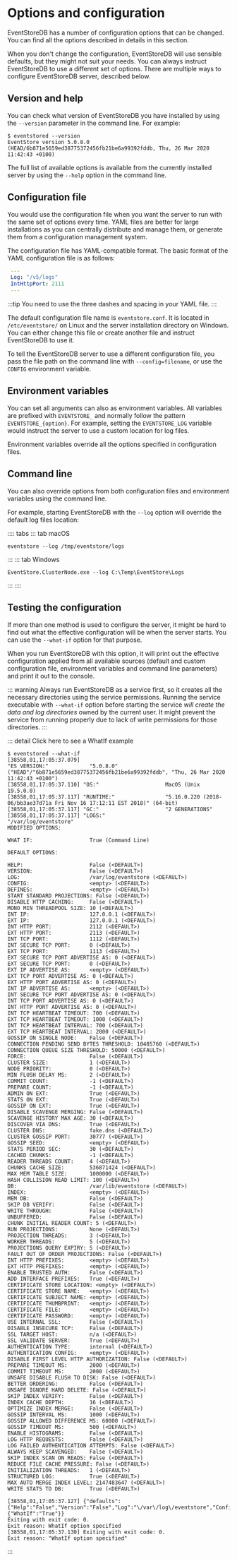 # Options and configuration

EventStoreDB has a number of configuration options that can be changed. You can find all the options described in details in this section.

When you don't change the configuration, EventStoreDB will use sensible defaults, but they might not suit your needs. You can always instruct EventStoreDB to use a different set of options. There are multiple ways to configure EventStoreDB server, described below.

## Version and help

You can check what version of EventStoreDB you have installed by using the `--version` parameter in the command line. For example:

```
$ eventstored --version
EventStore version 5.0.8.0 (HEAD/6b871e5659ed38775372456fb21be6a99392fddb, Thu, 26 Mar 2020 11:42:43 +0100)
```

The full list of available options is available from the currently installed server by using the `--help` option in the command line.

## Configuration file

You would use the configuration file when you want the server to run with the same set of options every time. YAML files are better for large installations as you can centrally distribute and manage them, or generate them from a configuration management system.

The configuration file has YAML-compatible format. The basic format of the YAML configuration file is as follows:

```yaml
 ---
 Log: "/v5/logs"
 IntHttpPort: 2111
 --- 
```

:::tip
You need to use the three dashes and spacing in your YAML file.
:::

The default configuration file name is `eventstore.conf`. It is located in `/etc/eventstore/` on Linux and the server installation directory on Windows. You can either change this file or create another file and instruct EventStoreDB to use it.

To tell the EventStoreDB server to use a different configuration file, you pass the file path on the command line with `--config=filename`, or use the `CONFIG` environment variable.

## Environment variables

You can set all arguments can also as environment variables. All variables are prefixed with `EVENTSTORE_` and normally follow the pattern `EVENTSTORE_{option}`. For example, setting the `EVENTSTORE_LOG` variable would instruct the server to use a custom location for log files.

Environment variables override all the options specified in configuration files.

## Command line

You can also override options from both configuration files and environment variables using the command line.

For example, starting EventStoreDB with the `--log` option will override the default log files location:

:::: tabs
::: tab macOS
```
eventstore --log /tmp/eventstore/logs
```
:::
::: tab Windows
```
EventStore.ClusterNode.exe --log C:\Temp\EventStore\Logs
```
:::
::::

## Testing the configuration

If more than one method is used to configure the server, it might be hard to find out what the effective configuration will be when the server starts. You can use the `--what-if` option for that purpose. 

When you run EventStoreDB with this option, it will print out the effective configuration applied from all available sources (default and custom configuration file, environment variables and command line parameters) and print it out to the console.

::: warning
Always run EventStoreDB as a service first, so it creates all the necessary directories using the service permissions. Running the service executable with `--what-if` option before starting the service _will create the data and log directories_ owned by the current user. It might prevent the service from running properly due to lack of write permissions for those directories.
:::

::: detail Click here to see a WhatIf example
```
$ eventstored --what-if
[38558,01,17:05:37.079]
"ES VERSION:"             "5.0.8.0" ("HEAD"/"6b871e5659ed38775372456fb21be6a99392fddb", "Thu, 26 Mar 2020 11:42:43 +0100")
[38558,01,17:05:37.110] "OS:"                     MacOS (Unix 19.5.0.0)
[38558,01,17:05:37.117] "RUNTIME:"                "5.16.0.220 (2018-06/bb3ae37d71a Fri Nov 16 17:12:11 EST 2018)" (64-bit)
[38558,01,17:05:37.117] "GC:"                     "2 GENERATIONS"
[38558,01,17:05:37.117] "LOGS:"                   "/var/log/eventstore"
MODIFIED OPTIONS:

WHAT IF:                  True (Command Line)

DEFAULT OPTIONS:

HELP:                     False (<DEFAULT>)
VERSION:                  False (<DEFAULT>)
LOG:                      /var/log/eventstore (<DEFAULT>)
CONFIG:                   <empty> (<DEFAULT>)
DEFINES:                  <empty> (<DEFAULT>)
START STANDARD PROJECTIONS: False (<DEFAULT>)
DISABLE HTTP CACHING:     False (<DEFAULT>)
MONO MIN THREADPOOL SIZE: 10 (<DEFAULT>)
INT IP:                   127.0.0.1 (<DEFAULT>)
EXT IP:                   127.0.0.1 (<DEFAULT>)
INT HTTP PORT:            2112 (<DEFAULT>)
EXT HTTP PORT:            2113 (<DEFAULT>)
INT TCP PORT:             1112 (<DEFAULT>)
INT SECURE TCP PORT:      0 (<DEFAULT>)
EXT TCP PORT:             1113 (<DEFAULT>)
EXT SECURE TCP PORT ADVERTISE AS: 0 (<DEFAULT>)
EXT SECURE TCP PORT:      0 (<DEFAULT>)
EXT IP ADVERTISE AS:      <empty> (<DEFAULT>)
EXT TCP PORT ADVERTISE AS: 0 (<DEFAULT>)
EXT HTTP PORT ADVERTISE AS: 0 (<DEFAULT>)
INT IP ADVERTISE AS:      <empty> (<DEFAULT>)
INT SECURE TCP PORT ADVERTISE AS: 0 (<DEFAULT>)
INT TCP PORT ADVERTISE AS: 0 (<DEFAULT>)
INT HTTP PORT ADVERTISE AS: 0 (<DEFAULT>)
INT TCP HEARTBEAT TIMEOUT: 700 (<DEFAULT>)
EXT TCP HEARTBEAT TIMEOUT: 1000 (<DEFAULT>)
INT TCP HEARTBEAT INTERVAL: 700 (<DEFAULT>)
EXT TCP HEARTBEAT INTERVAL: 2000 (<DEFAULT>)
GOSSIP ON SINGLE NODE:    False (<DEFAULT>)
CONNECTION PENDING SEND BYTES THRESHOLD: 10485760 (<DEFAULT>)
CONNECTION QUEUE SIZE THRESHOLD: 50000 (<DEFAULT>)
FORCE:                    False (<DEFAULT>)
CLUSTER SIZE:             1 (<DEFAULT>)
NODE PRIORITY:            0 (<DEFAULT>)
MIN FLUSH DELAY MS:       2 (<DEFAULT>)
COMMIT COUNT:             -1 (<DEFAULT>)
PREPARE COUNT:            -1 (<DEFAULT>)
ADMIN ON EXT:             True (<DEFAULT>)
STATS ON EXT:             True (<DEFAULT>)
GOSSIP ON EXT:            True (<DEFAULT>)
DISABLE SCAVENGE MERGING: False (<DEFAULT>)
SCAVENGE HISTORY MAX AGE: 30 (<DEFAULT>)
DISCOVER VIA DNS:         True (<DEFAULT>)
CLUSTER DNS:              fake.dns (<DEFAULT>)
CLUSTER GOSSIP PORT:      30777 (<DEFAULT>)
GOSSIP SEED:              <empty> (<DEFAULT>)
STATS PERIOD SEC:         30 (<DEFAULT>)
CACHED CHUNKS:            -1 (<DEFAULT>)
READER THREADS COUNT:     4 (<DEFAULT>)
CHUNKS CACHE SIZE:        536871424 (<DEFAULT>)
MAX MEM TABLE SIZE:       1000000 (<DEFAULT>)
HASH COLLISION READ LIMIT: 100 (<DEFAULT>)
DB:                       /var/lib/eventstore (<DEFAULT>)
INDEX:                    <empty> (<DEFAULT>)
MEM DB:                   False (<DEFAULT>)
SKIP DB VERIFY:           False (<DEFAULT>)
WRITE THROUGH:            False (<DEFAULT>)
UNBUFFERED:               False (<DEFAULT>)
CHUNK INITIAL READER COUNT: 5 (<DEFAULT>)
RUN PROJECTIONS:          None (<DEFAULT>)
PROJECTION THREADS:       3 (<DEFAULT>)
WORKER THREADS:           5 (<DEFAULT>)
PROJECTIONS QUERY EXPIRY: 5 (<DEFAULT>)
FAULT OUT OF ORDER PROJECTIONS: False (<DEFAULT>)
INT HTTP PREFIXES:        <empty> (<DEFAULT>)
EXT HTTP PREFIXES:        <empty> (<DEFAULT>)
ENABLE TRUSTED AUTH:      False (<DEFAULT>)
ADD INTERFACE PREFIXES:   True (<DEFAULT>)
CERTIFICATE STORE LOCATION: <empty> (<DEFAULT>)
CERTIFICATE STORE NAME:   <empty> (<DEFAULT>)
CERTIFICATE SUBJECT NAME: <empty> (<DEFAULT>)
CERTIFICATE THUMBPRINT:   <empty> (<DEFAULT>)
CERTIFICATE FILE:         <empty> (<DEFAULT>)
CERTIFICATE PASSWORD:     <empty> (<DEFAULT>)
USE INTERNAL SSL:         False (<DEFAULT>)
DISABLE INSECURE TCP:     False (<DEFAULT>)
SSL TARGET HOST:          n/a (<DEFAULT>)
SSL VALIDATE SERVER:      True (<DEFAULT>)
AUTHENTICATION TYPE:      internal (<DEFAULT>)
AUTHENTICATION CONFIG:    <empty> (<DEFAULT>)
DISABLE FIRST LEVEL HTTP AUTHORIZATION: False (<DEFAULT>)
PREPARE TIMEOUT MS:       2000 (<DEFAULT>)
COMMIT TIMEOUT MS:        2000 (<DEFAULT>)
UNSAFE DISABLE FLUSH TO DISK: False (<DEFAULT>)
BETTER ORDERING:          False (<DEFAULT>)
UNSAFE IGNORE HARD DELETE: False (<DEFAULT>)
SKIP INDEX VERIFY:        False (<DEFAULT>)
INDEX CACHE DEPTH:        16 (<DEFAULT>)
OPTIMIZE INDEX MERGE:     False (<DEFAULT>)
GOSSIP INTERVAL MS:       1000 (<DEFAULT>)
GOSSIP ALLOWED DIFFERENCE MS: 60000 (<DEFAULT>)
GOSSIP TIMEOUT MS:        500 (<DEFAULT>)
ENABLE HISTOGRAMS:        False (<DEFAULT>)
LOG HTTP REQUESTS:        False (<DEFAULT>)
LOG FAILED AUTHENTICATION ATTEMPTS: False (<DEFAULT>)
ALWAYS KEEP SCAVENGED:    False (<DEFAULT>)
SKIP INDEX SCAN ON READS: False (<DEFAULT>)
REDUCE FILE CACHE PRESSURE: False (<DEFAULT>)
INITIALIZATION THREADS:   1 (<DEFAULT>)
STRUCTURED LOG:           True (<DEFAULT>)
MAX AUTO MERGE INDEX LEVEL: 2147483647 (<DEFAULT>)
WRITE STATS TO DB:        True (<DEFAULT>)

[38558,01,17:05:37.127] {"defaults":{"Help":"False","Version":"False","Log":"\/var\/log\/eventstore","Config":"","Defines":"System.String[]","StartStandardProjections":"False","DisableHTTPCaching":"False","MonoMinThreadpoolSize":"10","IntIp":"127.0.0.1","ExtIp":"127.0.0.1","IntHttpPort":"2112","ExtHttpPort":"2113","IntTcpPort":"1112","IntSecureTcpPort":"0","ExtTcpPort":"1113","ExtSecureTcpPortAdvertiseAs":"0","ExtSecureTcpPort":"0","ExtIpAdvertiseAs":null,"ExtTcpPortAdvertiseAs":"0","ExtHttpPortAdvertiseAs":"0","IntIpAdvertiseAs":null,"IntSecureTcpPortAdvertiseAs":"0","IntTcpPortAdvertiseAs":"0","IntHttpPortAdvertiseAs":"0","IntTcpHeartbeatTimeout":"700","ExtTcpHeartbeatTimeout":"1000","IntTcpHeartbeatInterval":"700","ExtTcpHeartbeatInterval":"2000","GossipOnSingleNode":"False","ConnectionPendingSendBytesThreshold":"10485760","ConnectionQueueSizeThreshold":"50000","Force":"False","ClusterSize":"1","NodePriority":"0","MinFlushDelayMs":"2","CommitCount":"-1","PrepareCount":"-1","AdminOnExt":"True","StatsOnExt":"True","GossipOnExt":"True","DisableScavengeMerging":"False","ScavengeHistoryMaxAge":"30","DiscoverViaDns":"True","ClusterDns":"fake.dns","ClusterGossipPort":"30777","GossipSeed":"System.Net.IPEndPoint[]","StatsPeriodSec":"30","CachedChunks":"-1","ReaderThreadsCount":"4","ChunksCacheSize":"536871424","MaxMemTableSize":"1000000","HashCollisionReadLimit":"100","Db":"\/var\/lib\/eventstore","Index":null,"MemDb":"False","SkipDbVerify":"False","WriteThrough":"False","Unbuffered":"False","ChunkInitialReaderCount":"5","RunProjections":"None","ProjectionThreads":"3","WorkerThreads":"5","ProjectionsQueryExpiry":"5","FaultOutOfOrderProjections":"False","IntHttpPrefixes":"System.String[]","ExtHttpPrefixes":"System.String[]","EnableTrustedAuth":"False","AddInterfacePrefixes":"True","CertificateStoreLocation":"","CertificateStoreName":"","CertificateSubjectName":"","CertificateThumbprint":"","CertificateFile":"","CertificatePassword":"","UseInternalSsl":"False","DisableInsecureTCP":"False","SslTargetHost":"n\/a","SslValidateServer":"True","AuthenticationType":"internal","AuthenticationConfig":"","DisableFirstLevelHttpAuthorization":"False","PrepareTimeoutMs":"2000","CommitTimeoutMs":"2000","UnsafeDisableFlushToDisk":"False","BetterOrdering":"False","UnsafeIgnoreHardDelete":"False","SkipIndexVerify":"False","IndexCacheDepth":"16","OptimizeIndexMerge":"False","GossipIntervalMs":"1000","GossipAllowedDifferenceMs":"60000","GossipTimeoutMs":"500","EnableHistograms":"False","LogHttpRequests":"False","LogFailedAuthenticationAttempts":"False","AlwaysKeepScavenged":"False","SkipIndexScanOnReads":"False","ReduceFileCachePressure":"False","InitializationThreads":"1","StructuredLog":"True","MaxAutoMergeIndexLevel":"2147483647","WriteStatsToDb":"True"},"modified":{"WhatIf":"True"}}
Exiting with exit code: 0.
Exit reason: WhatIf option specified
[38558,01,17:05:37.130] Exiting with exit code: 0.
Exit reason: "WhatIf option specified"
```
:::

